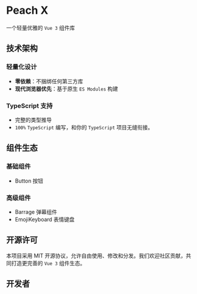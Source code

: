 # Peach X
一个轻量优雅的 `Vue 3` 组件库

## 技术架构

### 轻量化设计
- **零依赖**：不捆绑任何第三方库
- **现代浏览器优先**：基于原生 `ES Modules` 构建

### TypeScript 支持
- 完整的类型推导
- `100%` `TypeScript` 编写，和你的 `TypeScript` 项目无缝衔接。

## 组件生态
### 基础组件
- Button 按钮
### 高级组件
- Barrage 弹幕组件
- EmojiKeyboard 表情键盘

## 开源许可
本项目采用 MIT 开源协议，允许自由使用、修改和分发。我们欢迎社区贡献，共同打造更完善的 `Vue 3` 组件生态。

## 开发者
<script setup>
import { VPTeamMembers } from 'vitepress/theme'

const members = [
  {
    avatar: '/avatar.avif',
    name: 'zhouxk',
    title: 'Creator & Developer',
    links: [
      { icon: 'github', link: 'https://github.com/zhouxk1204' },
      { icon: 'x', link: 'https://x.com/zhouxk1204' }
    ]
  },
]
</script>

<VPTeamMembers size="small" :members />
